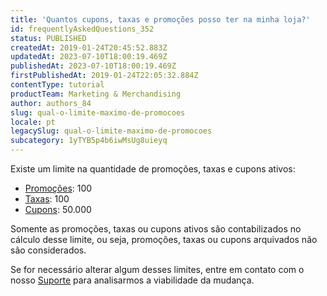 ```yaml
---
title: 'Quantos cupons, taxas e promoções posso ter na minha loja?'
id: frequentlyAskedQuestions_352
status: PUBLISHED
createdAt: 2019-01-24T20:45:52.883Z
updatedAt: 2023-07-10T18:00:19.469Z
publishedAt: 2023-07-10T18:00:19.469Z
firstPublishedAt: 2019-01-24T22:05:32.884Z
contentType: tutorial
productTeam: Marketing & Merchandising
author: authors_84
slug: qual-o-limite-maximo-de-promocoes
locale: pt
legacySlug: qual-o-limite-maximo-de-promocoes
subcategory: 1yTYB5p4b6iwMsUg8uieyq
---
```


Existe um limite na quantidade de promoções, taxas e cupons ativos:

- [Promoções](/pt/tutorial/como-criar-promocoes--tutorials_320): 100
- [Taxas](/pt/tutorial/como-criar-taxaimposto/): 100
- [Cupons](/pt/tutorial/como-criar-cupom/): 50.000

Somente as promoções, taxas ou cupons ativos são contabilizados no cálculo desse limite, ou seja, promoções, taxas ou cupons arquivados não são considerados.

Se for necessário alterar algum desses limites, entre em contato com o nosso [Suporte](https://help.vtex.com/en/support) para analisarmos a viabilidade da mudança.
